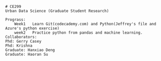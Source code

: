 	# CE299
	Urban Data Science (Graduate Student Research)

	Prograss: 
		Week1	Learn Git(codecademy.com) and Python(Jeffrey's file and Azure's python exercise) 
		week2	Practice python from pandas and machine learning.
	Collaborators:
  	Phd: Gerry Casey
  	Phd: Krishna
  	Graduate: Hanxiao Deng
  	Graduate: Haoran Su
